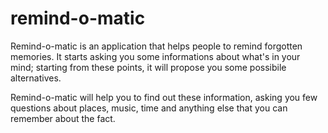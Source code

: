 # remind-o-matic

Remind-o-matic is an application that helps people to remind forgotten memories. It starts asking you some informations about what's in your mind; starting from these points, it will propose you some possibile alternatives.

Remind-o-matic will help you to find out these information, asking you few questions about places, music, time and anything else that you can remember about the fact.

